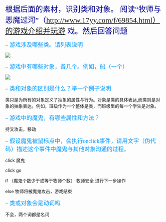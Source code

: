 <font color=#00008B size=5 face="黑体"> 根据后面的素材，识别类和对象。 阅读“牧师与恶魔过河”（http://www.17yy.com/f/69854.html）的游戏介绍并玩游 戏。然后回答问题  </font>

<font color=#0099ff size=4 face="黑体">– 游戏涉及哪些类。请列表说明 </font>

![](https://ws1.sinaimg.cn/large/007psiIqgy1fxcboqhx11j306p01zjr6.jpg)


<font color=#0099ff size=4 face="黑体">– 游戏中有哪些对象，各几个。例如，船（一个）</font>

![](https://ws1.sinaimg.cn/large/007psiIqgy1fxcbbgi7l1j304i04iglg.jpg)


<font color=#0099ff size=4 face="黑体">– 类和对象的区别是什么？举一个例子说明</font>

类只是为所有的对象定义了抽象的属性与行为。对象是类的具体表达,而类则是对象的抽象表达。例如，班级作为一个整体是类，而班级里的每一个学生是对象。


<font color=#0099ff size=4 face="黑体">– 游戏中的魔鬼，有哪些属性和方法？</font>

持叉攻击，移动


<font color=#0099ff size=4 face="黑体">– 假设魔鬼被鼠标点中，会执行onclick事件，请用文字（伪代码）描述这个事件中魔鬼与其他对象沟通的过程。</font>

click 魔鬼

click go

if （魔鬼个数少于或等于牧师个数） 牧师安全 进行下一步操作

else 牧师将被魔鬼攻击，游戏结束


<font color=#0099ff size=4 face="黑体">– 类或对象会是动词吗</font>

不会，两个词都是名词